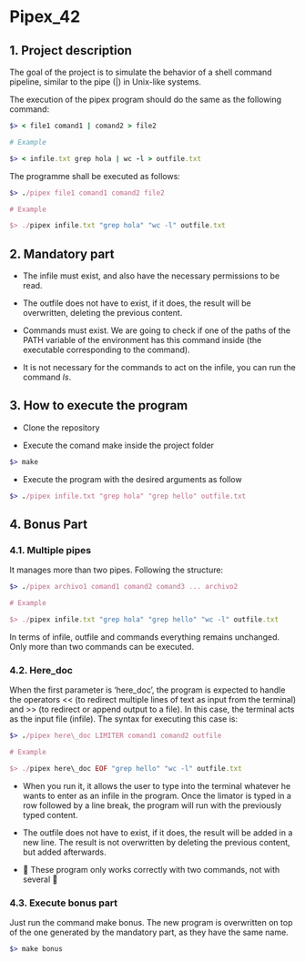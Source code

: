 # Pipex_42


## 1. Project description

The goal of the project is to simulate the behavior of a shell command pipeline, similar to the pipe (|) in Unix-like systems. 

The execution of the pipex program should do the same as the following command:

```ruby
$> < file1 comand1 | comand2 > file2

# Example

$> < infile.txt grep hola | wc -l > outfile.txt
```

The programme shall be executed as follows:

```ruby
$> ./pipex file1 comand1 comand2 file2

# Example

$> ./pipex infile.txt "grep hola" "wc -l" outfile.txt
```

## 2. Mandatory part

- The infile must exist, and also have the necessary permissions to be read.

- The outfile does not have to exist, if it does, the result will be overwritten, deleting the previous content.
  
- Commands must exist. We are going to check if one of the paths of the PATH variable of the environment has this command inside (the executable corresponding to the command).

- It is not necessary for the commands to act on the infile, you can run the command _ls_.


## 3. How to execute the program

- Clone the repository

- Execute the comand make inside the project folder

```ruby
$> make
```

- Execute the program with the desired arguments as follow

```ruby
$> ./pipex infile.txt "grep hola" "grep hello" outfile.txt
```

## 4. Bonus Part

### 4.1. Multiple pipes

It manages more than two pipes. Following the structure: 

```ruby
$> ./pipex archivo1 comand1 comand2 comand3 ... archivo2

# Example

$> ./pipex infile.txt "grep hola" "grep hello" "wc -l" outfile.txt
```

In terms of infile, outfile and commands everything remains unchanged. Only more than two commands can be executed.

### 4.2. Here_doc

When the first parameter is ‘here_doc’, the program is expected to handle the operators << (to redirect multiple lines of text as input from the terminal) and >> (to redirect or append output to a file). In this case, the terminal acts as the input file (infile). The syntax for executing this case is:

```ruby
$> ./pipex here\_doc LIMITER comand1 comand2 outfile

# Example

$> ./pipex here\_doc EOF "grep hello" "wc -l" outfile.txt
```

- When you run it, it allows the user to type into the terminal whatever he wants to enter as an infile in the program. Once the limator is typed in a row followed by a line break, the program will run with the previously typed content.

- The outfile does not have to exist, if it does, the result will be added in a new line. The result is not overwritten by deleting the previous content, but added afterwards.

- 🚨 These program only works correctly with two commands, not with several 🚨

### 4.3. Execute bonus part

Just run the command make bonus. The new program is overwritten on top of the one generated by the mandatory part, as they have the same name.

```ruby
$> make bonus
```
